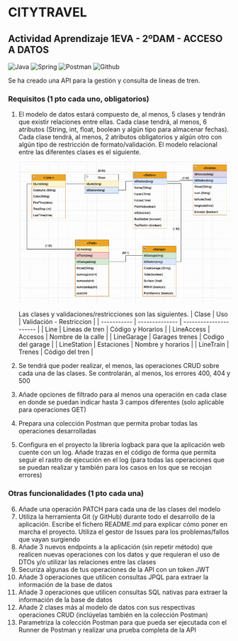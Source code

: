 # CITYTRAVEL
## Actividad Aprendizaje 1EVA - 2ºDAM - ACCESO A DATOS

![Java](https://img.shields.io/badge/Java-red?style=for-the-badge&logo=Java&logoColor=white)
![Spring](https://img.shields.io/badge/SpringBoot-green?style=for-the-badge&logo=spring&logoColor=white)
![Postman](https://img.shields.io/badge/Postman-orange?style=for-the-badge&logo=postman&logoColor=white)
![Github](https://img.shields.io/badge/github-black?style=for-the-badge&logo=github&logoColor=white)

Se ha creado una API para la gestión y consulta de lineas de tren.

### Requisitos (1 pto cada uno, obligatorios)
1. El modelo de datos estará compuesto de, al menos, 5 clases y tendrán que existir relaciones entre ellas. Cada clase tendrá, al menos, 6 atributos (String, int, float, boolean y algún tipo para almacenar fechas). Cada clase tendrá, al menos, 2 atributos obligatorios y algún otro con algún tipo de restricción de formato/validación.
   El modelo relacional entre las diferentes clases es el siguiente.

   ![Imagen](https://github.com/JSenen/CityTravel/blob/master/ER_DB.png)
    
     Las clases y validaciones/restricciones son las siguientes.
    | Clase | Uso | Validación - Restriccion |
    | ----------- | -------------- | ---------------------- |
    | Line        | Lineas de tren | Código y Horarios      |
    | LineAccess  | Accesos        | Nombre de la calle     |
    | LineGarage  | Garages trenes | Codigo del garage      |
    | LineStation | Estaciones     | Nombre y horarios      |
    | LineTrain   | Trenes         | Código del tren        |

2. Se tendrá que poder realizar, el menos, las operaciones CRUD sobre cada una de las clases. Se controlarán, al menos, los errores 400, 404 y 500
3. Añade opciones de filtrado para al menos una operación en cada clase en donde se puedan indicar hasta 3 campos diferentes (solo aplicable para operaciones GET)
4. Prepara una colección Postman que permita probar todas las operaciones desarrolladas
5. Configura en el proyecto la librería logback para que la aplicación web cuente con un log. Añade trazas en el código de forma que permita seguir el rastro de ejecución en el log (para todas las operaciones que se puedan realizar y también para los casos en los que se recojan errores)
### Otras funcionalidades (1 pto cada una)
6. Añade una operación PATCH para cada una de las clases del modelo
7. Utiliza la herramienta Git (y GitHub) durante todo el desarrollo de la aplicación. Escribe el fichero README.md para explicar cómo poner en marcha el proyecto. Utiliza el gestor de Issues para los problemas/fallos que vayan surgiendo
8. Añade 3 nuevos endpoints a la aplicación (sin repetir método) que realicen nuevas operaciones con los datos y que requieran el uso de DTOs y/o utilizar las relaciones entre las clases
9. Securiza algunas de tus operaciones de la API con un token JWT
10. Añade 3 operaciones que utilicen consultas JPQL para extraer la información de la
    base de datos
11. Añade 3 operaciones que utilicen consultas SQL nativas para extraer la información
    de la base de datos
12. Añade 2 clases más al modelo de datos con sus respectivas operaciones CRUD
    (inclúyelas también en la colección Postman)
12. Parametriza la colección Postman para que pueda ser ejecutada con el Runner de
    Postman y realizar una prueba completa de la API
